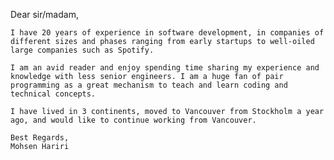 Dear sir/madam,

    I have 20 years of experience in software development, in companies of different sizes and phases ranging from early startups to well-oiled large companies such as Spotify.

    I am an avid reader and enjoy spending time sharing my experience and knowledge with less senior engineers. I am a huge fan of pair programming as a great mechanism to teach and learn coding and technical concepts.

    I have lived in 3 continents, moved to Vancouver from Stockholm a year ago, and would like to continue working from Vancouver.

    Best Regards,
    Mohsen Hariri